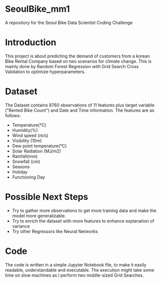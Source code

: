 # SeoulBike_mm1
A repository for the Seoul Bike Data Scientist Coding Challenge

# Introduction
This project is about predicting the demand of customers from a korean Bike Rental Company based on two scenarios for climate change.
This is mainly done by Random Forest Regression with Grid Search Cross Validation to optimize hyperparameters.

# Dataset
The Dataset contains 8760 observations of 11 features plus target variable ("Rented Bike Count") and Date and Time information. The features are as follows:
* Temperature(°C)
* Humidity(%)	
* Wind speed (m/s)	
* Visibility (10m)	
* Dew point temperature(°C)	
* Solar Radiation (MJ/m2)	
* Rainfall(mm)	
* Snowfall (cm)	
* Seasons	
* Holiday	
* Functioning Day

# Possible Next Steps
* Try to gather more observations to get more training data and make the model more generalizable.
* Try to enrich the dataset with more features to enhance explanation of variance
* Try other Regressors like Neural Networks

# Code
The code is written in a simple Jupyter Notebook file, to make it easily readable, understandable and executable.
The execution might take some time on slow machines as I perform two middle-sized Grid Searches.
